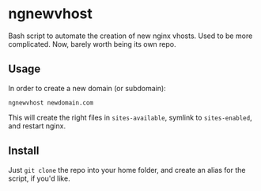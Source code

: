 ngnewvhost
==========

Bash script to automate the creation of new nginx vhosts. Used to be more complicated. Now, barely worth being its own repo.

Usage
-----

In order to create a new domain (or subdomain):

    ngnewvhost newdomain.com

This will create the right files in `sites-available`, symlink to `sites-enabled`, and restart nginx.

Install
-------

Just `git clone` the repo into your home folder, and create an alias for the script, if you'd like. 
